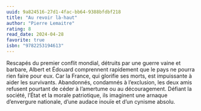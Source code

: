 ```yaml
---
uuid: 9a824516-27d1-4fac-bb64-9388bfdbf218
title: "Au revoir là-haut"
author: "Pierre Lemaitre"
rating: 8
read_date: 2024-04-28
favorite: true
isbn: "9782253194613"
---
```


Rescapés du premier conflit mondial, détruits par une guerre vaine et barbare, Albert et Édouard comprennent rapidement que le pays ne pourra rien faire pour eux. Car la France, qui glorifie ses morts, est impuissante à aider les survivants.
Abandonnés, condamnés à l’exclusion, les deux amis refusent pourtant de céder à l’amertume ou au découragement. Défiant la société, l’État et la morale patriotique, ils imaginent une arnaque d’envergure nationale, d’une audace inouïe et d’un cynisme absolu.